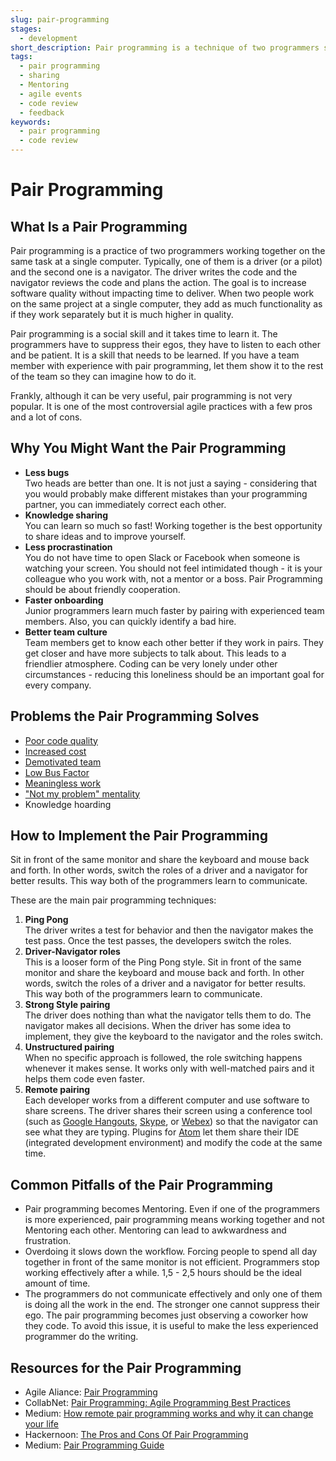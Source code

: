 ```yaml
---
slug: pair-programming
stages:
  - development
short_description: Pair programming is a technique of two programmers sharing a single workstation. The "driver" writes everything down and the "navigator" watches and makes suggestions. They switch the roles when necessary.
tags:
  - pair programming
  - sharing
  - Mentoring
  - agile events
  - code review
  - feedback
keywords:
  - pair programming
  - code review
---
```


# Pair Programming

## What Is a Pair Programming

Pair programming is a practice of two programmers working together on the same task at a single computer. Typically, one of them is a driver (or a pilot) and the second one is a navigator. The driver writes the code and the navigator reviews the code and plans the action. The goal is to increase software quality without impacting time to deliver. When two people work on the same project at a single computer, they add as much functionality as if they work separately but it is much higher in quality.

Pair programming is a social skill and it takes time to learn it. The programmers have to suppress their egos, they have to listen to each other and be patient. It is a skill that needs to be learned. If you have a team member with experience with pair programming, let them show it to the rest of the team so they can imagine how to do it.

Frankly, although it can be very useful, pair programming is not very popular. It is one of the most controversial agile practices with a few pros and a lot of cons.

## Why You Might Want the Pair Programming

- **Less bugs**  
   Two heads are better than one. It is not just a saying - considering that you would probably make different mistakes than your programming partner, you can immediately correct each other.
- **Knowledge sharing**  
   You can learn so much so fast! Working together is the best opportunity to share ideas and to improve yourself.
- **Less procrastination**  
   You do not have time to open Slack or Facebook when someone is watching your screen. You should not feel intimidated though - it is your colleague who you work with, not a mentor or a boss. Pair Programming should be about friendly cooperation.
- **Faster onboarding**  
   Junior programmers learn much faster by pairing with experienced team members. Also, you can quickly identify a bad hire.
- **Better team culture**  
   Team members get to know each other better if they work in pairs. They get closer and have more subjects to talk about. This leads to a friendlier atmosphere. Coding can be very lonely under other circumstances - reducing this loneliness should be an important goal for every company.

## Problems the Pair Programming Solves

- [Poor code quality](/problems/poor-code-quality)
- [Increased cost](/problems/increased-cost)
- [Demotivated team](/problems/demotivated-team)
- [Low Bus Factor](/practice/bus-factor)
- [Meaningless work](/problems/meaningless-work)
- ["Not my problem" mentality](/problems/not-my-problem-mentality)
- Knowledge hoarding

## How to Implement the Pair Programming

Sit in front of the same monitor and share the keyboard and mouse back and forth. In other words, switch the roles of a driver and a navigator for better results. This way both of the programmers learn to communicate.

These are the main pair programming techniques:

1.  **Ping Pong**  
     The driver writes a test for behavior and then the navigator makes the test pass. Once the test passes, the developers switch the roles.
2.  **Driver-Navigator roles**  
     This is a looser form of the Ping Pong style. Sit in front of the same monitor and share the keyboard and mouse back and forth. In other words, switch the roles of a driver and a navigator for better results. This way both of the programmers learn to communicate.
3.  **Strong Style pairing**  
     The driver does nothing than what the navigator tells them to do. The navigator makes all decisions. When the driver has some idea to implement, they give the keyboard to the navigator and the roles switch.
4.  **Unstructured pairing**  
     When no specific approach is followed, the role switching happens whenever it makes sense. It works only with well-matched pairs and it helps them code even faster.
5.  **Remote pairing**  
     Each developer works from a different computer and use software to share screens. The driver shares their screen using a conference tool (such as [Google Hangouts](https://tools.google.com/dlpage/hangoutplugin), [Skype](https://www.skype.com/), or [Webex](https://www.webex.com/)) so that the navigator can see what they are typing. Plugins for [Atom](https://atom.io/) let them share their IDE (integrated development environment) and modify the code at the same time.

## Common Pitfalls of the Pair Programming

- Pair programming becomes Mentoring. Even if one of the programmers is more experienced, pair programming means working together and not Mentoring each other. Mentoring can lead to awkwardness and frustration.
- Overdoing it slows down the workflow. Forcing people to spend all day together in front of the same monitor is not efficient. Programmers stop working effectively after a while. 1,5 - 2,5 hours should be the ideal amount of time.
- The programmers do not communicate effectively and only one of them is doing all the work in the end. The stronger one cannot suppress their ego. The pair programming becomes just observing a coworker how they code. To avoid this issue, it is useful to make the less experienced programmer do the writing.

## Resources for the Pair Programming

- Agile Aliance: [Pair Programming](https://www.agilealliance.org/glossary/pairing/)
- CollabNet: [Pair Programming: Agile Programming Best Practices](https://resources.collab.net/agile-101/pair-programming)
- Medium: [How remote pair programming works and why it can change your life](https://medium.freecodecamp.org/how-remote-pair-programming-works-and-why-it-can-change-your-life-cd7b767dc60f)
- Hackernoon: [The Pros and Cons Of Pair Programming](https://hackernoon.com/the-ultimate-guide-to-pair-programming-b606625bc784)
- Medium: [Pair Programming Guide](https://medium.com/@weblab_tech/pair-programming-guide-a76ca43ff389)
